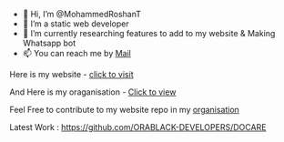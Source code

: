 - 👋 Hi, I’m @MohammedRoshanT
- 👀 I’m a static web developer
- 🌱 I’m currently researching features to add to my website & Making Whatsapp bot
- 📫 You can reach me by <a href = "mailto:mohammedroshan8289@gmail.com">Mail</a>

Here is my website - <a href = "https://orablackdevelopers.netlify.app">click to visit</a>

And Here is my oraganisation - <a href = "https://github.com/ORABLACK-DEVELOPERS">Click to view</a>

Feel Free to contribute to my website repo in my <a href = "https://github.com/ORABLACK-DEVELOPERS">organisation</a>

Latest Work : https://github.com/ORABLACK-DEVELOPERS/DOCARE
<!---
MohammedRoshanT/MohammedRoshanT is a ✨ special ✨ repository because its `README.md` (this file) appears on your GitHub profile.
You can click the Preview link to take a look at your changes.
--->
